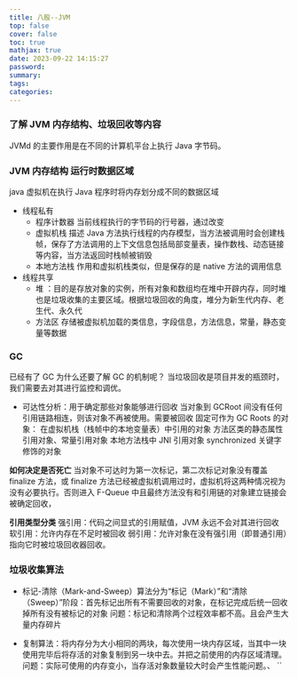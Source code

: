 ```yaml
---
title: 八股--JVM
top: false
cover: false
toc: true
mathjax: true
date: 2023-09-22 14:15:27
password:
summary:
tags:
categories:
---
```


### 了解 JVM 内存结构、垃圾回收等内容

JVMd 的主要作用是在不同的计算机平台上执行 Java 字节码。

### JVM 内存结构 运行时数据区域

java 虚拟机在执行 Java 程序时将内存划分成不同的数据区域

- 线程私有
  - 程序计数器
    当前线程执行的字节码的行号器，通过改变
  - 虚拟机栈
    描述 Java 方法执行线程的内存模型，当方法被调用时会创建栈帧，保存了方法调用的上下文信息包括局部变量表，操作数栈、动态链接等内容，当方法返回时栈帧被销毁
  - 本地方法栈
    作用和虚拟机栈类似，但是保存的是 native 方法的调用信息
- 线程共享
  - 堆 ：目的是存放对象的实例，所有对象和数组均在堆中开辟内存，同时堆也是垃圾收集的主要区域。根据垃圾回收的角度，堆分为新生代内存、老生代、永久代
  - 方法区 存储被虚拟机加载的类信息，字段信息，方法信息，常量，静态变量等数据

### GC

已经有了 GC 为什么还要了解 GC 的机制呢？
当垃圾回收是项目并发的瓶颈时，我们需要去对其进行监控和调优。

- 可达性分析：用于确定那些对象能够进行回收
  当对象到 GCRoot 间没有任何引用链路相连，则该对象不再被使用。需要被回收
  固定可作为 GC Roots 的对象：
  在虚拟机栈（栈帧中的本地变量表）中引用的对象
  方法区类的静态属性引用对象、常量引用对象
  本地方法栈中 JNI 引用对象
  synchronized 关键字修饰的对象

**如何决定是否死亡**
当对象不可达时为第一次标记，第二次标记对象没有覆盖 finalize 方法，或 finalize 方法已经被虚拟机调用过时，虚拟机将这两种情况视为没有必要执行。否则进入 F-Queue 中且最终方法没有和引用链的对象建立链接会被确定回收，

**引用类型分类**
强引用：代码之间显式的引用赋值，JVM 永远不会对其进行回收
软引用：允许内存在不足时被回收
弱引用：允许对象在没有强引用（即普通引用）指向它时被垃圾回收器回收。

### 垃圾收集算法

- 标记-清除（Mark-and-Sweep）算法分为“标记（Mark）”和“清除（Sweep）”阶段：首先标记出所有不需要回收的对象，在标记完成后统一回收掉所有没有被标记的对象
  问题：标记和清除两个过程效率都不高。且会产生大量内存碎片

- 复制算法：将内存分为大小相同的两块，每次使用一块内存区域，当其中一块使用完毕后将存活的对象复制到另一块中去。并把之前使用的内存区域清理。
  问题：实际可使用的内存变小，当存活对象数量较大时会产生性能问题。、
  ``
